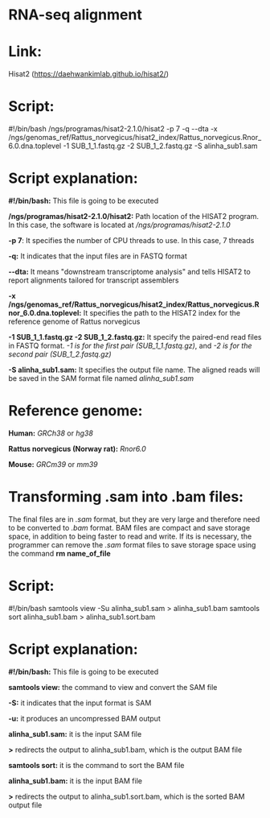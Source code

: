 # RNA-seq alignment

# **Link:**

Hisat2 (https://daehwankimlab.github.io/hisat2/)

# **Script:**

#!/bin/bash 
/ngs/programas/hisat2-2.1.0/hisat2 -p 7 -q --dta -x /ngs/genomas_ref/Rattus_norvegicus/hisat2_index/Rattus_norvegicus.Rnor_6.0.dna.toplevel -1 SUB_1_1.fastq.gz -2 SUB_1_2.fastq.gz -S alinha_sub1.sam

# **Script explanation:**

**#!/bin/bash:** This file is going to be executed

**/ngs/programas/hisat2-2.1.0/hisat2:** Path location of the HISAT2 program. In this case, the software is located at */ngs/programas/hisat2-2.1.0*

**-p 7**: It specifies the number of CPU threads to use. In this case, 7 threads

**-q:** It indicates that the input files are in FASTQ format

**--dta:** It means "downstream transcriptome analysis" and tells HISAT2 to report alignments tailored for transcript assemblers

**-x /ngs/genomas_ref/Rattus_norvegicus/hisat2_index/Rattus_norvegicus.Rnor_6.0.dna.toplevel:** It specifies the path to the HISAT2 index for the reference genome of Rattus norvegicus

**-1 SUB_1_1.fastq.gz -2 SUB_1_2.fastq.gz:** It specify the paired-end read files in FASTQ format. *-1 is for the first pair (SUB_1_1.fastq.gz)*, and *-2 is for the second pair (SUB_1_2.fastq.gz)*

**-S alinha_sub1.sam:** It specifies the output file name. The aligned reads will be saved in the SAM format file named *alinha_sub1.sam*

# **Reference genome:**

**Human:** *GRCh38* or *hg38*

**Rattus norvegicus (Norway rat):** *Rnor6.0*

**Mouse:** *GRCm39* or *mm39*

# Transforming .sam into .bam files:

The final files are in *.sam* format, but they are very large and therefore need to be converted to *.bam* format. BAM files are compact and save storage space, in addition to being faster to read and write. If its is necessary, the programmer can remove the *.sam* format files to save storage space using the command **rm name_of_file**


# Script:

#!/bin/bash
samtools view -Su  alinha_sub1.sam > alinha_sub1.bam
samtools sort alinha_sub1.bam > alinha_sub1.sort.bam


# Script explanation:

**#!/bin/bash:** This file is going to be executed

**samtools view:** the command to view and convert the SAM file

**-S:** it indicates that the input format is SAM

**-u:** it produces an uncompressed BAM output

**alinha_sub1.sam:** it is the input SAM file

**>** redirects the output to alinha_sub1.bam, which is the output BAM file

**samtools sort:** it is the command to sort the BAM file

**alinha_sub1.bam:** it is the input BAM file

**>** redirects the output to alinha_sub1.sort.bam, which is the sorted BAM output file
